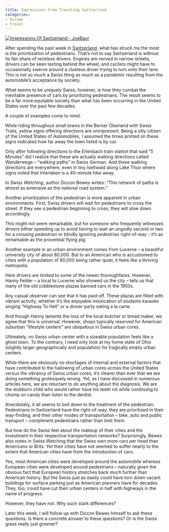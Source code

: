 ```yaml
---
title: Impressions From Traveling Switzerland
categories:
- Europe
- Travel
---
```


[![Impressions Of Switzerland - JoeBaur](/wp-content/uploads/2014/06/_d_improd_/Impressions-Of-Switzerland-JoeBaur-1024x575_f_improf_600x336.png)](https://withoutapath.com/wp-content/uploads/2014/06/Impressions-Of-Switzerland-JoeBaur.png)

After spending the past week in [Switzerland](https://withoutapath.com/traveling-switzerland/), what has struck me the most is the prioritization of pedestrians. That’s not to say Switzerland is without its fair share of reckless drivers. Engines are revved in narrow streets, drivers can be seen texting behind the wheel, and cyclists might have to occasionally swerve around a clueless driver trying to turn onto their lane. This is not so much a Swiss thing as much as a pandemic resulting from the automobile’s acceptance by society.

What seems to be uniquely Swiss, however, is how they combat the inevitable presence of cars by prioritizing pedestrians. The result seems to be a far more equitable society than what has been occurring in the United States over the past few decades.

A couple of examples come to mind.

While riding throughout small towns in the Berner Oberland with Swiss Trails, yellow signs offering directions are omnipresent. Being a silly citizen of the United States of Automobiles, I assumed the times printed on these signs indicated how far away the town listed is by car.

Only after following directions to the Erlenbach train station that said “5 Minutes” did I realize that these are actually walking directions called Wanderwege – “walking paths” in Swiss German. And these walking directions are everywhere, even in tiny Iseltwald along Lake Thun where signs noted that Interlaken is a 40-minute hike away.

In _Swiss Watching_, author Diccon Bewes writes: “This network of paths is almost as extensive as the national road system.”

Another prioritization of the pedestrian is more apparent in urban environments. First, Swiss drivers will wait for pedestrians to cross the street. If they see a pedestrian beginning to cross, they will slow down accordingly.

This might not seem remarkable, but for someone who frequently witnesses drivers either speeding up to avoid having to wait an ungodly second or two for a crossing pedestrian or blindly ignoring pedestrian right-of-way – it’s as remarkable as the proverbial flying pig.

Another example in an urban environment comes from Lucerne – a beautiful university city of about 80,000. But to an American who is accustomed to cities with a population of 80,000 being rather quiet, it feels like a thriving metropolis.

Here drivers are limited to some of the newer thoroughfares. However, Hanny Felder – a local to Lucerne who showed us the city – tells us that many of the old cobblestone plazas banned cars in the 1950s.

Any casual observer can see that it has paid off. These plazas are filled with vibrant activity, whether it’s the enjoyable intoxication of students karaoke singing “Highway To Hell” or a dinner party eating a la carte.

And though Hanny laments the loss of the local butcher or bread maker, we agree that this is universal. However, shops typically reserved for American suburban “lifestyle centers” are ubiquitous in Swiss urban cores.

Ultimately, no Swiss urban center with a sizeable population feels like a ghost town. To the contrary, I need only look at my home state of Ohio (slightly larger geographically and population) for tragically empty urban centers.

While there are obviously no shortages of internal and external factors that have contributed to the hallowing of urban cores across the United States versus the vibrancy of Swiss urban cores, it’s clearer than ever that we are doing something grotesquely wrong. Yet, as I have discussed in numerous articles here, we are reluctant to do anything about the diagnosis. We are the stubborn child who would rather have his teeth rot while continuing to chomp on candy than listen to the dentist.

Anecdotally, it all seems to boil down to the treatment of the pedestrian. Pedestrians in Switzerland have the right-of-way, they are prioritized in their way-finding, and their other modes of transportation – bike, auto and public transport – compliment pedestrians rather than limit them.

But how do the Swiss feel about the makeup of their cities and the investment in their respective transportation networks? Surprisingly, Bewes also notes in Swiss Watching that the Swiss own more cars per head than Americans or Brits. Yet their cities have not seemed to suffer nearly to the extent that American cities have from the introduction of cars.

Yes, most American cities were developed around the automobile whereas European cities were developed around pedestrians – naturally given the obvious fact that European history stretches back much further than American history. But the Swiss just as easily could have torn down vacant buildings for surface parking just as American planners have for decades. They, too, could have cut their urban centers in half with highways in the name of progress.

However, they have not. Why such stark differences?

Later this week, I will follow up with Diccon Bewes himself to ask these questions. Is there a concrete answer to these questions? Or is the Swiss grass really just greener?
